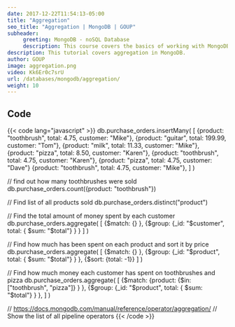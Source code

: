 ```yaml
---
date: 2017-12-22T11:54:13-05:00
title: "Aggregation"
seo_title: "Aggregation | MongoDB | GOUP"
subheader:
     greeting: MongoDB - noSQL Database
     description: This course covers the basics of working with MongoDB. Work your way through the videos/articles and I'll teach you everything you need to know to interact with Mongo's flexible document database management system and create powerful document databases!
description: This tutorial covers aggregation in MongoDB.
author: GOUP
image: aggregation.png
video: Kk6Er0c7srU
url: /databases/mongodb/aggregation/
weight: 10
---
```


## Code

{{< code lang="javascript" >}}
db.purchase_orders.insertMany(
     [
          {product: "toothbrush", total: 4.75, customer: "Mike"},
          {product: "guitar", total: 199.99, customer: "Tom"},
          {product: "milk", total: 11.33, customer: "Mike"},
          {product: "pizza", total: 8.50, customer: "Karen"},
          {product: "toothbrush", total: 4.75, customer: "Karen"},
          {product: "pizza", total: 4.75, customer: "Dave"}
          {product: "toothbrush", total: 4.75, customer: "Mike"},
     ]
)

// find out how many toothbrushes were sold
db.purchase_orders.count({product: "toothbrush"})

// Find list of all products sold
db.purchase_orders.distinct("product")

// Find the total amount of money spent by each customer
db.purchase_orders.aggregate(
     [
          {$match: {} },
          {$group: {_id: "$customer", total: { $sum: "$total"} } }
     ]
)

// Find how much has been spent on each product and sort it by price
db.purchase_orders.aggregate(
     [
          {$match: {} },
          {$group: {_id: "$product", total: { $sum: "$total"} } },
          {$sort: {total: -1}}
     ]
)

// Find how much money each customer has spent on toothbrushes and pizza
db.purchase_orders.aggregate(
     [
          {$match: {product: {$in: ["toothbrush", "pizza"]} } },
          {$group: {_id: "$product", total: { $sum: "$total"} } },
     ]
)

// https://docs.mongodb.com/manual/reference/operator/aggregation/
// Show the list of all pipeline operators
{{< /code >}}

